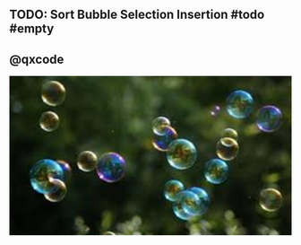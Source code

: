 ## TODO: Sort Bubble Selection Insertion #todo #empty
## @qxcode

![](https://raw.githubusercontent.com/qxcodeed/moodle/master/base/020/__capa.jpg)
